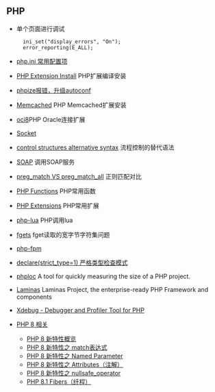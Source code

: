 ## PHP
- 单个页面进行调试  
	
		ini_set("display_errors", "On");
		error_reporting(E_ALL);
- [php.ini 常用配置项](php.ini.md)
- [PHP Extension Install](php-extension-install.md) PHP扩展编译安装
- [phpize报错，升级autoconf](autoconf.md)
- [Memcached](memcached.md) PHP Memcached扩展安装
- [oci8](oci8.md)PHP Oracle连接扩展
- [Socket](Socket.md)
- [control structures alternative syntax](alternative-syntax.md) 流程控制的替代语法
- [SOAP](soap.md) 调用SOAP服务
- [preg_match VS preg_match_all](preg_match.md) 正则匹配对比
- [PHP Functions](functions/README.md) PHP常用函数
- [PHP Extensions](extensions/README.md) PHP常用扩展
- [php-lua](php_lua.md) PHP调用lua
- [fgets](fgets.md) fget读取的宽字节字符集问题
- [php-fpm](php-fpm.md)
- [declare(strict_type=1) 严格类型检查模式](strict_types.md)
- [phploc](phploc.md) A tool for quickly measuring the size of a PHP project.
- [Laminas](laminas.md) Laminas Project, the enterprise-ready PHP Framework and components
- [Xdebug - Debugger and Profiler Tool for PHP](Xdebug.md)
- [PHP 8 相关](php8/README.md)
	- [PHP 8 新特性概览](php8/Features.md)
	- [PHP 8 新特性之 match表达式](php8/match.md)
	- [PHP 8 新特性之 Named Parameter](php8/NamedParameter.md)
	- [PHP 8 新特性之 Attributes（注解）](php8/Attributes.md)
	- [PHP 8 新特性之 nullsafe_operator](php8/nullsafe_operator.md)
	- [PHP 8.1 Fibers（纤程）](php8/Fibers.md)